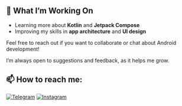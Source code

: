 ## 🚀 What I’m Working On  
- Learning more about **Kotlin** and **Jetpack Compose**  
- Improving my skills in **app architecture** and **UI design**


Feel free to reach out if you want to collaborate or chat about Android development!

I’m always open to suggestions and feedback, as it helps me grow.


## 📫 How to reach me:  
[![Telegram](https://img.shields.io/badge/Telegram-@rwrdt-%23E4405F?style=flat-square&logo=telegram&logoColor=white)](https://t.me/rwrdt)
 [![Instagram](https://img.shields.io/badge/Instagram-@ranggawaridat-%23E4405F?style=flat-square&logo=instagram&logoColor=white)](https://instagram.com/ranggawaridat)